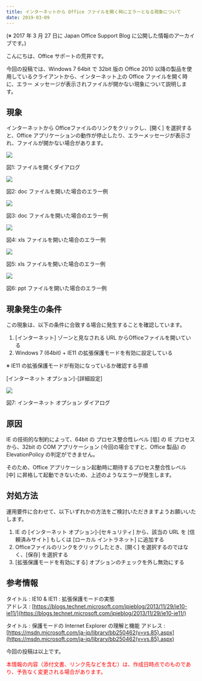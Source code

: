 ```yaml
---
title: インターネットから Office ファイルを開く時にエラーとなる現象について
date: 2019-03-09
---
```


(※ 2017 年 3 月 27 日に Japan Office Support Blog に公開した情報のアーカイブです。)

こんにちは、Office サポートの荒井です。

  

今回の投稿では、Windows 7 64bit で 32bit 版の Office 2010 以降の製品を使用しているクライアントから、インターネット上の Office ファイルを開く時に、エラー メッセージが表示されファイルが開かない現象について説明します。

  

  

**現象**
------

  

インターネットから Officeファイルのリンクをクリックし、\[開く\] を選択すると、Office アプリケーションの動作が停止したり、エラーメッセージが表示され、ファイルが開かない場合があります。

![](image1.png)  

[](https://msdnshared.blob.core.windows.net/media/2017/03/Pic1.png)

図1: ファイルを開くダイアログ

![](image2.png)  

[](https://msdnshared.blob.core.windows.net/media/2017/03/Pic2.png)

図2: doc ファイルを開いた場合のエラー例

  

[](https://msdnshared.blob.core.windows.net/media/2017/03/Pic3.png)

![](image3.png)

図3: doc ファイルを開いた場合のエラー例

  

  

[](https://msdnshared.blob.core.windows.net/media/2017/03/Pic4.png)

![](image4.png)

図4: xls ファイルを開いた場合のエラー例

  

[](https://msdnshared.blob.core.windows.net/media/2017/03/Pic5.png)

![](image5.png)

図5: xls ファイルを開いた場合のエラー例

  

  

[](https://msdnshared.blob.core.windows.net/media/2017/03/Pic6.png)

![](image6.png)

図6: ppt ファイルを開いた場合のエラー例

  

  

現象発生の条件
-------

  

この現象は、以下の条件に合致する場合に発生することを確認しています。

  

1.  \[インターネット\] ゾーンと見なされる URL からOfficeファイルを開いている
2.  Windows 7 (64bit) + IE11 の拡張保護モードを有効に設定している  
    

  

  

※ IE11 の拡張保護モードが有効になっているか確認する手順

  

\[インターネット オプション\]-\[詳細設定\]

  

[](https://msdnshared.blob.core.windows.net/media/2017/03/Pic7.png)

![](image7.png)

図7: インターネット オプション ダイアログ

  

  

原因
--

  

IE の技術的な制約によって、64bit の プロセス整合性レベル \[低\] の IE プロセスから、32bit の COM アプリケーション (今回の場合ですと、Office 製品) の ElevationPolicy の判定ができません。

  

そのため、Office アプリケーション起動時に期待するプロセス整合性レベル \[中\] に昇格して起動できないため、上述のようなエラーが発生します。  

  

対処方法
----

  

運用要件に合わせて、以下いずれかの方法をご検討いただきますようお願いいたします。  

1.  IE の \[インターネット オプション\]-\[セキュリティ\] から、該当の URL を \[信頼済みサイト\] もしくは \[ローカル イントラネット\] に追加する
2.  Officeファイルのリンクをクリックしたとき、\[開く\] を選択するのではなく、\[保存\] を選択する
3.  \[拡張保護モードを有効にする\] オプションのチェックを外し無効にする  
    

  

参考情報
-------

タイトル : IE10 & IE11 : 拡張保護モードの実態  
アドレス : [https://blogs.technet.microsoft.com/jpieblog/2013/11/29/ie10-ie11/](https://blogs.technet.microsoft.com/jpieblog/2013/11/29/ie10-ie11/)

  

タイトル : 保護モードの Internet Explorer の理解と機能
アドレス : [https://msdn.microsoft.com/ja-jp/library/bb250462(v=vs.85).aspx](https://msdn.microsoft.com/ja-jp/library/bb250462(v=vs.85).aspx)

  

  

今回の投稿は以上です。

  

<span style="color:#ff0000">本情報の内容（添付文書、リンク先などを含む）は、作成日時点でのものであり、予告なく変更される場合があります。</span>
